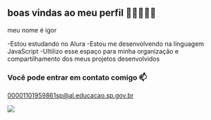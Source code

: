 ## boas vindas ao meu perfil 🤫🧏🏻‍♂️🗿

meu nome é igor

-Estou estudando no Alura
-Estou me desenvolvendo na linguagem JavaScript
-Ultilizo esse espaço para minha organização e compartilhamento dos meus projetos desenvolvidos

### Você pode entrar em contato comigo 📫

00001101959861sp@al.educacao.sp.gov.br


![](https://media1.tenor.com/m/47qpxBq_Tw0AAAAd/cat-cat-meme.gif)
